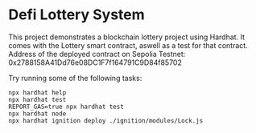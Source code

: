 # Defi Lottery System

This project demonstrates a blockchain lottery project using Hardhat. It comes with the Lottery smart contract, aswell as a test for that contract.
Address of the deployed contract on Sepolia Testnet: 0x2788158A41Dd76e08DC1F7f164791C9D84f85702

Try running some of the following tasks:

```shell
npx hardhat help
npx hardhat test
REPORT_GAS=true npx hardhat test
npx hardhat node
npx hardhat ignition deploy ./ignition/modules/Lock.js
```
